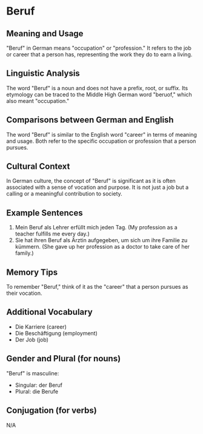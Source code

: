 # Beruf
## Meaning and Usage
"Beruf" in German means "occupation" or "profession." It refers to the job or career that a person has, representing the work they do to earn a living.

## Linguistic Analysis
The word "Beruf" is a noun and does not have a prefix, root, or suffix. Its etymology can be traced to the Middle High German word "beruof," which also meant "occupation."

## Comparisons between German and English
The word "Beruf" is similar to the English word "career" in terms of meaning and usage. Both refer to the specific occupation or profession that a person pursues.

## Cultural Context
In German culture, the concept of "Beruf" is significant as it is often associated with a sense of vocation and purpose. It is not just a job but a calling or a meaningful contribution to society.

## Example Sentences
1. Mein Beruf als Lehrer erfüllt mich jeden Tag. (My profession as a teacher fulfills me every day.)
2. Sie hat ihren Beruf als Ärztin aufgegeben, um sich um ihre Familie zu kümmern. (She gave up her profession as a doctor to take care of her family.)

## Memory Tips
To remember "Beruf," think of it as the "career" that a person pursues as their vocation.

## Additional Vocabulary
- Die Karriere (career)
- Die Beschäftigung (employment)
- Der Job (job)

## Gender and Plural (for nouns)
"Beruf" is masculine:
- Singular: der Beruf
- Plural: die Berufe

## Conjugation (for verbs)
N/A